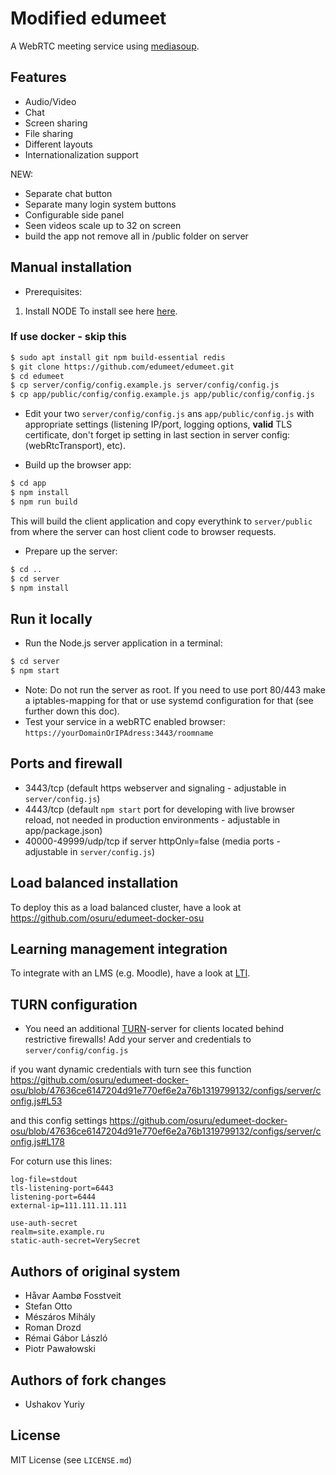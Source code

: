 # Modified edumeet

A WebRTC meeting service using [mediasoup](https://mediasoup.org).


## Features

* Audio/Video
* Chat
* Screen sharing
* File sharing
* Different layouts
* Internationalization support

NEW:
* Separate chat button
* Separate many login system buttons
* Configurable side panel
* Seen videos scale up to 32 on screen
* build the app not remove all in /public folder on server

## Manual installation

* Prerequisites:
1) Install NODE
To install see here [here](https://github.com/nodesource/distributions/blob/master/README.md#debinstall).

### If use docker - skip this 
```bash
$ sudo apt install git npm build-essential redis
$ git clone https://github.com/edumeet/edumeet.git
$ cd edumeet
$ cp server/config/config.example.js server/config/config.js
$ cp app/public/config/config.example.js app/public/config/config.js
```


* Edit your two `server/config/config.js` ans `app/public/config.js` with appropriate settings (listening IP/port, logging options, **valid** TLS certificate, don't forget ip setting in last section in server config: (webRtcTransport), etc).

* Build up the browser app:

```bash
$ cd app
$ npm install
$ npm run build
```

This will build the client application and copy everythink to `server/public` from where the server can host client code to browser requests.

* Prepare up the server:

```bash
$ cd ..
$ cd server
$ npm install
```

## Run it locally

* Run the Node.js server application in a terminal:

```bash
$ cd server
$ npm start
```

* Note: Do not run the server as root. If you need to use port 80/443 make a iptables-mapping for that or use systemd configuration for that (see further down this doc).
* Test your service in a webRTC enabled browser: `https://yourDomainOrIPAdress:3443/roomname`


## Ports and firewall

* 3443/tcp (default https webserver and signaling - adjustable in `server/config.js`)
* 4443/tcp (default `npm start` port for developing with live browser reload, not needed in production environments - adjustable in app/package.json)
* 40000-49999/udp/tcp if server httpOnly=false (media ports - adjustable in `server/config.js`)

## Load balanced installation

To deploy this as a load balanced cluster, have a look at https://github.com/osuru/edumeet-docker-osu

## Learning management integration

To integrate with an LMS (e.g. Moodle), have a look at [LTI](LTI/LTI.md).

## TURN configuration

* You need an additional [TURN](https://github.com/coturn/coturn)-server for clients located behind restrictive firewalls! Add your server and credentials to `server/config/config.js`

if you want dynamic credentials with turn see this function https://github.com/osuru/edumeet-docker-osu/blob/47636ce6147204d91e770ef6e2a76b1319799132/configs/server/config.js#L53

and this config settings  https://github.com/osuru/edumeet-docker-osu/blob/47636ce6147204d91e770ef6e2a76b1319799132/configs/server/config.js#L178

For coturn use this lines:

```
log-file=stdout
tls-listening-port=6443
listening-port=6444
external-ip=111.111.11.111

use-auth-secret
realm=site.example.ru
static-auth-secret=VerySecret

```

## Authors of original system

* Håvar Aambø Fosstveit
* Stefan Otto
* Mészáros Mihály
* Roman Drozd
* Rémai Gábor László
* Piotr Pawałowski

## Authors of fork changes

* Ushakov Yuriy


## License

MIT License (see `LICENSE.md`)


